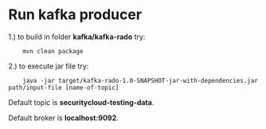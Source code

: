 Run kafka producer
============================

1.) to build in folder <b>kafka/kafka-rado</b> try:

        mvn clean package

2.) to execute jar file try:

        java -jar target/kafka-rado-1.0-SNAPSHOT-jar-with-dependencies.jar path/input-file [name-of-topic]

Default topic is <b>securitycloud-testing-data</b>.

Default broker is <b>localhost:9092</b>.
